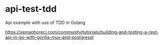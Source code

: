 # api-test-tdd
Api example with use of TDD in Golang

https://semaphoreci.com/community/tutorials/building-and-testing-a-rest-api-in-go-with-gorilla-mux-and-postgresql